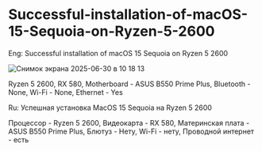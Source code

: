 # Successful-installation-of-macOS-15-Sequoia-on-Ryzen-5-2600

Eng:
Successful installation of macOS 15 Sequoia on Ryzen 5 2600


![Снимок экрана 2025-06-30 в 10 18 13](https://github.com/user-attachments/assets/72062298-2ff3-4e90-9b23-e9622f60fa7f)

















 





Ryzen 5 2600,
 RX 580,
 Motherboard - ASUS B550 Prime Plus,
 Bluetooth -  None,
 Wi-Fi - None,
 Ethernet - Yes
 


Ru:
Успешная установка MacOS 15 Sequoia на Ryzen 5 2600


Процессор - Ryzen 5 2600,
 Видеокарта - RX 580,
 Материнская плата - ASUS B550 Prime Plus,
 Блютуз - Нету,
 Wi-Fi - нету,
 Проводной интернет - есть

